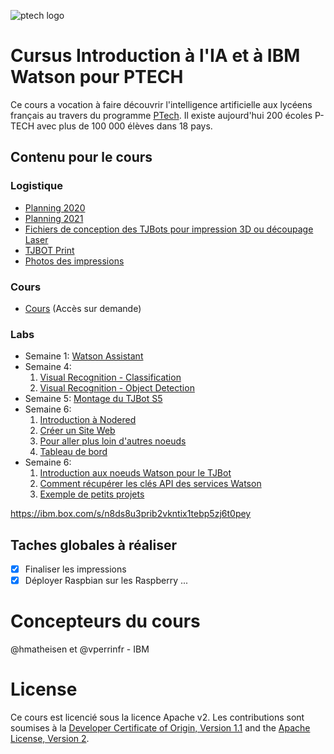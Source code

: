 ![ptech logo](/images/ptech_logo_rgb.jpg)

# Cursus Introduction à l'IA et à IBM Watson pour PTECH

Ce cours a vocation à faire découvrir l'intelligence artificielle aux lycéens français au travers du programme [PTech](https://www.ibm.com/thought-leadership/ptech/index.html). Il existe aujourd'hui 200 écoles P-TECH avec plus de 100 000 élèves dans 18 pays.

## Contenu pour le cours

### Logistique 
- [Planning 2020](planning_2020.md)
- [Planning 2021](planning_2021.md)
- [Fichiers de conception des TJBots pour impression 3D ou découpage Laser](https://ibmtjbot.github.io/#gettj)
- [TJBOT Print](print.md)
- [Photos des impressions](photos.md)

### Cours 
- [Cours](https://ibm.box.com/s/lz2zkwdap6aigrcfgd0zgdn7fzratv7p) (Accès sur demande)

### Labs 
- Semaine 1: [Watson Assistant](lab_WA.md)
- Semaine 4:
    1. [Visual Recognition - Classification](lab_VR.md)
    2. [Visual Recognition - Object Detection](lab_vr_locate.md)
- Semaine 5: [Montage du TJBot S5](tjbot.md)
- Semaine 6: 
    1. [Introduction à Nodered](welcome_nodered.md)
    2. [Créer un Site Web](Site_Web.md)
    3. [Pour aller plus loin d'autres noeuds](plus_loin.md)
    4. [Tableau de bord](NodeRed-Dashboard.md)
- Semaine 6: 
    1. [Introduction aux noeuds Watson pour le TJBot](tjbot_nodes.md)
    2. [Comment récupérer les clés API des services Watson](https://ibm.box.com/s/fvcxjyt60q059jup7sze9lt3x28o3rc8)
    3. [Exemple de petits projets](projets.md)

https://ibm.box.com/s/n8ds8u3prib2vkntix1tebp5zj6t0pey

## Taches globales à réaliser

- [X] Finaliser les impressions
- [X] Déployer Raspbian sur les Raspberry
...

# Concepteurs du cours
@hmatheisen et @vperrinfr - IBM

# License

Ce cours est licencié sous la licence Apache v2. Les contributions sont soumises à la [Developer Certificate of Origin, Version 1.1](https://developercertificate.org/) and the [Apache License, Version 2](https://www.apache.org/licenses/LICENSE-2.0.txt).
